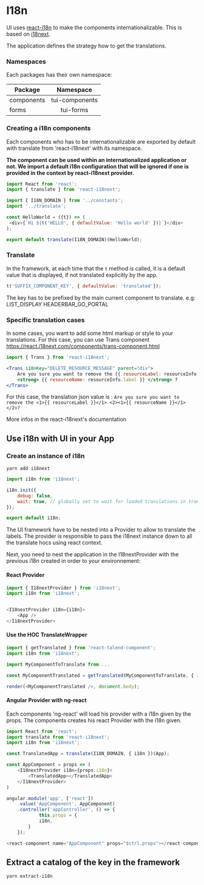 # I18n

UI uses [react-i18n](https://react.i18next.com/) to make the components internationalizable. This is based on [i18next](https://www.i18next.com/).

The application defines the strategy how to get the translations.

### Namespaces

Each packages has their own namespace:

| Package        | Namespace     |
| ------------- 	|:-------------:|
| components      | tui-components |
| forms      			| tui-forms      |

### Creating a i18n components

Each components who has to be internationalizable are exported by default with translate from 'react-i18next' with its namespace.

**The component can be used within an internationalized application or not. We import a default i18n configuration that will be ignored if one is provided in the context by react-i18next provider.**

```javascript
import React from 'react';
import { translate } from 'react-i18next';

import { I18N_DOMAIN } from '../constants';
import '../translate';

const HelloWorld = ({t}) => (
 <div>{`Hi ${t('HELLO', { defaultValue: 'Hello world' })}`}</div>
);

export default translate(I18N_DOMAIN)(HelloWorld);
```

### Translate

In the framework, at each time that the `t` method is called, it is a default value that is displayed, if not translated explicitly by the app.

```javascript
t('SUFFIX_COMPONENT_KEY', { defaultValue: 'translated'});
```

The key has to be prefixed by the main current component to translate.
e.g:
 LIST_DISPLAY
 HEADERBAR_GO_PORTAL

### Specific translation cases

In some cases, you want to add some html markup or style to your translations. For this case, you can use Trans component
https://react.i18next.com/components/trans-component.html

```jsx
import { Trans } from 'react-i18next';

<Trans i18nKey="DELETE_RESOURCE_MESSAGE" parent="div">
	Are you sure you want to remove the {{ resourceLabel: resourceInfo.resourceTypeLabel }}
	<strong> {{ resourceName: resourceInfo.label }} </strong> ?
</Trans>
```

For this case, the translation json value is :
`Are you sure you want to remove the <1>{{ resourceLabel }}</1> <2><1>{{ resourceName }}</1></2>?`

More infos in the react-i18next's documentation

## Use i18n with UI in your App

### Create an instance of i18n

`yarn add i18next`

```javascript
import i18n from 'i18next';

i18n.init({
	debug: false,
	wait: true, // globally set to wait for loaded translations in translate hoc
});

export default i18n;
```

The UI framework have to be nested into a Provider to allow to translate the labels. The provider is responsible to pass the i18next instance down to all the translate hocs using react context.

Next, you need to nest the application in the I18nextProvider with the previous i18n created in order to your environnement:

#### React Provider

```javascript
import { I18nextProvider } from 'i18next';
import i18n from 'i18next';


<I18nextProvider i18n={i18n}>
	<App />
</I18nextProvider>
```

#### Use the HOC TranslateWrapper

```javascript
import { getTranslated } from 'react-talend-component';
import i18n from 'i18next';

import MyComponentToTranslate from ...

const MyComponentTranslated = getTranslated(MyComponentToTranslate, { i18n });

render(<MyComponentTranslated />, document.body);
```

#### Angular Provider with ng-react

Each components 'ng-react' will load his provider with a i18n given by the props. The components creates his react Provider with the i18n given.

```javascript
import React from 'react';
import translate from 'react-i18next';
import i18n from 'i18next';

const TranslatedApp = translate(I18N_DOMAIN, { i18n })(App);

const AppComponent = props => (
	<I18nextProvider i18n={props.i18n}>
		<TranslatedApp></TranslatedApp>
	</I18nextProvider>
)

angular.module('app', ['react'])
	.value('AppComponent', AppComponent)
  	.controller('appController', () => {
    		this.props = {
			i18n,
		}
  	});

<react-component name="AppComponent" props="$ctrl.props"></react-component>
```

## Extract a catalog of the key in the framework

```bash
yarn extract-i18n
```

